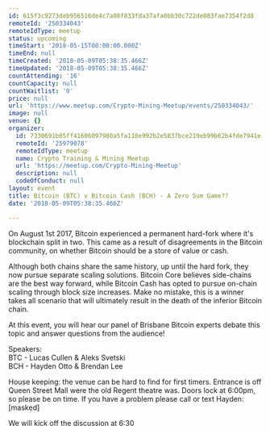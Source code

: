 ```yaml
---
id: 615f3c9273deb956516de4c7a08f833fda37afa0bb30c722de083fae7354f2d8
remoteId: '250334043'
remoteIdType: meetup
status: upcoming
timeStart: '2018-05-15T08:00:00.000Z'
timeEnd: null
timeCreated: '2018-05-09T05:38:35.466Z'
timeUpdated: '2018-05-09T05:38:35.466Z'
countAttending: '16'
countCapacity: null
countWaitlist: '0'
price: null
url: 'https://www.meetup.com/Crypto-Mining-Meetup/events/250334043/'
image: null
venue: {}
organizer:
  id: 7330691b05ff41606097980a5fa110e992b2e5837bce219eb99b62b4fde7941e
  remoteId: '25979078'
  remoteIdType: meetup
  name: Crypto Training & Mining Meetup
  url: 'https://meetup.com/Crypto-Mining-Meetup'
  description: null
  codeOfConduct: null
layout: event
title: Bitcoin (BTC) v Bitcoin Cash (BCH) - A Zero Sum Game??
date: '2018-05-09T05:38:35.466Z'

---
```

<p>On August 1st 2017, Bitcoin experienced a permanent hard-fork where it's blockchain split in two. This came as a result of disagreements in the Bitcoin community, on whether Bitcoin should be a store of value or cash.</p> <p>Although both chains share the same history, up until the hard fork, they now pursue separate scaling solutions. Bitcoin Core believes side-chains are the best way forward, while Bitcoin Cash has opted to pursue on-chain scaling through block size increases. Make no mistake, this is a winner takes all scenario that will ultimately result in the death of the inferior Bitcoin chain.</p> <p>At this event, you will hear our panel of Brisbane Bitcoin experts debate this topic and answer questions from the audience!</p> <p>Speakers:<br/>BTC - Lucas Cullen &amp; Aleks Svetski<br/>BCH - Hayden Otto &amp; Brendan Lee</p> <p>House keeping: the venue can be hard to find for first timers. Entrance is off Queen Street Mall were the old Regent theatre was. Doors lock at 6:00pm, so please be on time. If you have a problem please call or text Hayden:[masked]</p> <p>We will kick off the discussion at 6:30</p>
